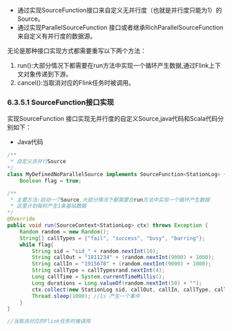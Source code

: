 * 通过实现SourceFunction接口来自定义无并行度（也就是并行度只能为1）的Source。
* 通过实现ParallelSourceFunction 接口或者继承RichParallelSourceFunction 来自定义有并行度的数据源。

无论是那种接口实现方式都需要重写以下两个方法：

1. run():大部分情况下都需要在run方法中实现一个循环产生数据,通过Flink上下文对象传递到下游。
2. cancel():当取消对应的Flink任务时被调用。

### 6.3.5.1 SourceFunction接口实现

实现SourceFunction 接口实现无并行度的自定义Source,java代码和Scala代码分别如下：

* Java代码

```java
/**
 * 自定义非并行Source
*/
class MyDefinedNoParallelSource implements SourceFunction<StationLog> {
    Boolean flag = true;

/**
 * 主要方法:启动一个Source,大部分情况下都需要在run方法中实现一个循环产生数据
 * 这里计划每秒产生1条基站数据
*/
@Override
public void run(SourceContext<StationLog> ctx) throws Exception {
    Random random = new Random();
    String[] callTypes = {"fail", "success", "busy", "barring"};
    while flag{
        String sid = "sid_" + random.nextInt(10);
        String callOut = "1811234" + (random.nextInt(9000) + 1000);
        String callIn = "1915678" + (random.nextInt(9000) + 1000);
        String callType = callTypesrand.nextInt(4);
        Long callTime = System.currentTimeMillis();
        Long durations = Long.valueOf(random.nextInt(50) + "");
        ctx.collect(new StationLog sid, callOut, callIn, callType, callTime, durations));
        Thread.sleep(1000); //1s 产生一个事件
    }
}

//当取消对应的Flink任务时被调用
```